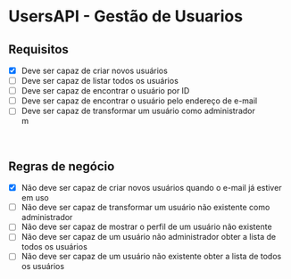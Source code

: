 # UsersAPI - Gestão de Usuarios

## **Requisitos**

- [x] Deve ser capaz de criar novos usuários <br />
- [ ] Deve ser capaz de listar todos os usuários <br />
- [ ] Deve ser capaz de encontrar o usuário por ID <br />
- [ ] Deve ser capaz de encontrar o usuário pelo endereço de e-mail <br />
- [ ] Deve ser capaz de transformar um usuário como administrador <br />
m
<br />

## **Regras de negócio**

- [x] Não deve ser capaz de criar novos usuários quando o e-mail já estiver em uso <br />
- [ ] Não deve ser capaz de transformar um usuário não existente como administrador <br />
- [ ] Não deve ser capaz de mostrar o perfil de um usuário não existente <br />
- [ ] Não deve ser capaz de um usuário não administrador obter a lista de todos os usuários <br />
- [ ] Não deve ser capaz de um usuário não existente obter a lista de todos os usuários <br />
